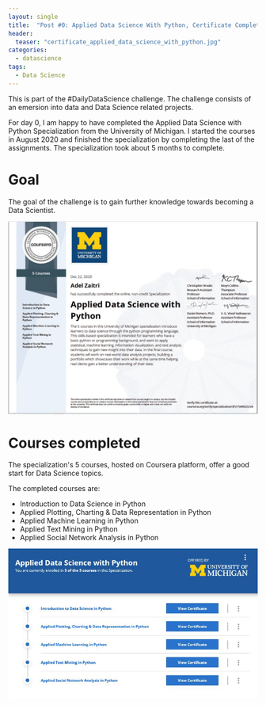 ```yaml
---
layout: single
title:  "Post #0: Applied Data Science With Python, Certificate Completed"
header:
  teaser: "certificate_applied_data_science_with_python.jpg"
categories: 
  - datascience
tags:
  - Data Science
---
```



This is part of the #DailyDataScience challenge. The challenge consists of an emersion into data and Data Science related projects.

For day 0, I am happy to have completed the Applied Data Science with Python Specialization from the University of Michigan. I started the courses in August 2020 and finished the specialization by completing the last of the assignments. The specialization took about 5 months to complete. 

Goal
======
The goal of the challenge is to gain further knowledge towards becoming a Data Scientist.


![Applied Data Science with Python Specialization Certificate](/images/certificate_applied_data_science_with_python.jpg)

Courses completed
======
The specialization's 5 courses, hosted on Coursera platform, offer a good start for Data Science topics.

The completed courses are:
* Introduction to Data Science in Python
* Applied Plotting, Charting & Data Representation in Python
* Applied Machine Learning in Python
* Applied Text Mining in Python
* Applied Social Network Analysis in Python 

![Applied Data Science with Python Specialization Course List](/images/applied_data_science_course_list.JPG)


